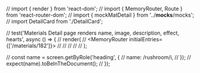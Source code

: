 // import { render } from 'react-dom';
// import { MemoryRouter, Route } from 'react-router-dom';
// import { mockMatDetail } from '../__mocks__/mocks';
// import DetailCard from './DetailCard';

// test('Materials Detail page renders name, image, description, effect, hearts', async () => {
//   render(
//     <MemoryRouter initialEntries={['/materials/182']}>
//       <Route>
//         <DetailCard matDetail={mockMatDetail} />
//       </Route>
//     </MemoryRouter>
//   );

//   const name = screen.getByRole('heading', {
//     name: /rushroom/i,
//   });
//   expect(name).toBeInTheDocument();
// });
